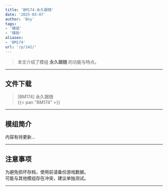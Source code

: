 ```yaml
---
title: 'BM174-永久跟随'
date: '2025-03-07'
author: 'Bny'
tags:
- '模组'
- '辅助'
aliases:
- 'BM174'
url: '/p/142/'
---
```


> 本文介绍了模组 **永久跟随** 的功能与特点。

---

## 文件下载

> [BM174] 永久跟随  
{{< pan "BM174" >}}  

---

## 模组简介

>  
内容有待更新...  

---

## 注意事项

>  
为避免损坏存档，使用前请备份游戏数据。  
可能与其他模组存在冲突，建议单独测试。  

---

